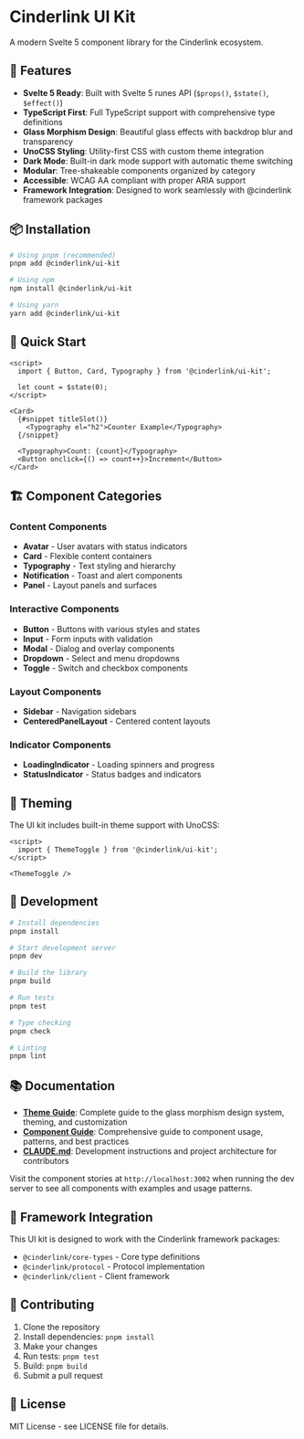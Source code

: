 # Cinderlink UI Kit

A modern Svelte 5 component library for the Cinderlink ecosystem.

## 🚀 Features

- **Svelte 5 Ready**: Built with Svelte 5 runes API (`$props()`, `$state()`, `$effect()`)
- **TypeScript First**: Full TypeScript support with comprehensive type definitions
- **Glass Morphism Design**: Beautiful glass effects with backdrop blur and transparency
- **UnoCSS Styling**: Utility-first CSS with custom theme integration
- **Dark Mode**: Built-in dark mode support with automatic theme switching
- **Modular**: Tree-shakeable components organized by category
- **Accessible**: WCAG AA compliant with proper ARIA support
- **Framework Integration**: Designed to work seamlessly with @cinderlink framework packages

## 📦 Installation

```bash
# Using pnpm (recommended)
pnpm add @cinderlink/ui-kit

# Using npm
npm install @cinderlink/ui-kit

# Using yarn
yarn add @cinderlink/ui-kit
```

## 🎯 Quick Start

```svelte
<script>
  import { Button, Card, Typography } from '@cinderlink/ui-kit';
  
  let count = $state(0);
</script>

<Card>
  {#snippet titleSlot()}
    <Typography el="h2">Counter Example</Typography>
  {/snippet}
  
  <Typography>Count: {count}</Typography>
  <Button onclick={() => count++}>Increment</Button>
</Card>
```

## 🏗️ Component Categories

### Content Components
- **Avatar** - User avatars with status indicators
- **Card** - Flexible content containers
- **Typography** - Text styling and hierarchy
- **Notification** - Toast and alert components
- **Panel** - Layout panels and surfaces

### Interactive Components  
- **Button** - Buttons with various styles and states
- **Input** - Form inputs with validation
- **Modal** - Dialog and overlay components
- **Dropdown** - Select and menu dropdowns
- **Toggle** - Switch and checkbox components

### Layout Components
- **Sidebar** - Navigation sidebars
- **CenteredPanelLayout** - Centered content layouts

### Indicator Components
- **LoadingIndicator** - Loading spinners and progress
- **StatusIndicator** - Status badges and indicators

## 🎨 Theming

The UI kit includes built-in theme support with UnoCSS:

```svelte
<script>
  import { ThemeToggle } from '@cinderlink/ui-kit';
</script>

<ThemeToggle />
```

## 🔧 Development

```bash
# Install dependencies
pnpm install

# Start development server
pnpm dev

# Build the library
pnpm build

# Run tests
pnpm test

# Type checking
pnpm check

# Linting
pnpm lint
```

## 📚 Documentation

- **[Theme Guide](./THEME_GUIDE.md)**: Complete guide to the glass morphism design system, theming, and customization
- **[Component Guide](./COMPONENT_GUIDE.md)**: Comprehensive guide to component usage, patterns, and best practices
- **[CLAUDE.md](./CLAUDE.md)**: Development instructions and project architecture for contributors

Visit the component stories at `http://localhost:3002` when running the dev server to see all components with examples and usage patterns.

## 🔗 Framework Integration

This UI kit is designed to work with the Cinderlink framework packages:

- `@cinderlink/core-types` - Core type definitions
- `@cinderlink/protocol` - Protocol implementation
- `@cinderlink/client` - Client framework

## 🤝 Contributing

1. Clone the repository
2. Install dependencies: `pnpm install`
3. Make your changes
4. Run tests: `pnpm test`
5. Build: `pnpm build`
6. Submit a pull request

## 📄 License

MIT License - see LICENSE file for details.